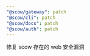 ```yaml
---
"@scow/gateway": patch
"@scow/cli": patch
"@scow/docs": patch
"@scow/auth": patch
---
```


修复 scow 存在的 web 安全漏洞
